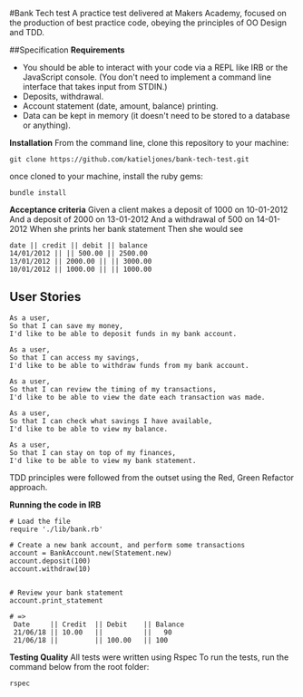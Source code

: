 #Bank Tech test
A practice test delivered at Makers Academy, focused on the production of best practice code, obeying the principles of OO Design and TDD.

##Specification
**Requirements**
 - You should be able to interact with your code via a REPL like IRB or the JavaScript console.
   (You don't need to implement a command line interface that takes input from STDIN.)
-  Deposits, withdrawal.
-  Account statement (date, amount, balance) printing.
-  Data can be kept in memory (it doesn't need to be stored to a database or anything).

**Installation**
From the command line, clone this repository to your machine:

```
git clone https://github.com/katieljones/bank-tech-test.git
```
once cloned to your machine, install the ruby gems:
```
bundle install
```

**Acceptance criteria**
Given a client makes a deposit of 1000 on 10-01-2012
And a deposit of 2000 on 13-01-2012
And a withdrawal of 500 on 14-01-2012
When she prints her bank statement
Then she would see
```
date || credit || debit || balance
14/01/2012 || || 500.00 || 2500.00
13/01/2012 || 2000.00 || || 3000.00
10/01/2012 || 1000.00 || || 1000.00
```

**User Stories**
----
```
As a user,
So that I can save my money,
I'd like to be able to deposit funds in my bank account.

As a user,
So that I can access my savings,
I'd like to be able to withdraw funds from my bank account.

As a user,
So that I can review the timing of my transactions,
I'd like to be able to view the date each transaction was made.

As a user,
So that I can check what savings I have available,
I'd like to be able to view my balance.

As a user,
So that I can stay on top of my finances,
I'd like to be able to view my bank statement.
```

TDD principles were followed from the outset using the Red, Green Refactor approach.

**Running the code in IRB**

```
# Load the file
require './lib/bank.rb'

# Create a new bank account, and perform some transactions
account = BankAccount.new(Statement.new)
account.deposit(100)
account.withdraw(10)


# Review your bank statement
account.print_statement

# =>
 Date     || Credit  || Debit    || Balance
 21/06/18 || 10.00   ||          ||   90
 21/06/18 ||         || 100.00   || 100
 ```

 **Testing Quality**
 All tests were written using Rspec
 To run the tests, run the command below from the root folder:
 ```
 rspec

 ```
